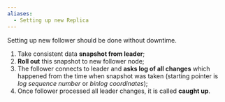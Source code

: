 ```yaml
---
aliases:
  - Setting up new Replica
---
```

Setting up new follower should be done without downtime.

1. Take consistent data **snapshot from leader**;
2. **Roll out** this snapshot to new follower node;
3. The follower connects to leader and **asks log of all changes** which happened from the time when snapshot was taken (starting pointer is *log sequence number* or *binlog coordinates*);
4. Once follower processed all leader changes, it is called **caught up**.
